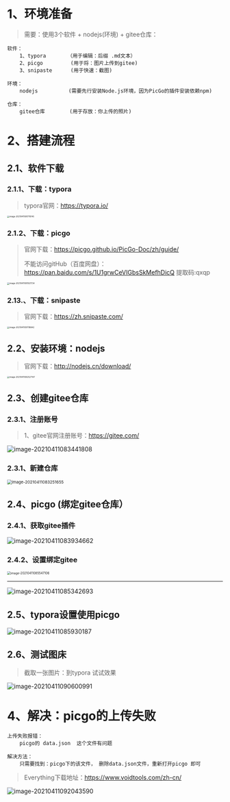 # 1、环境准备

> 需要：使用3个软件 +  nodejs(环境) + gitee仓库：

~~~
软件：
	1、typora       （用于编辑：后缀 .md文本）
	2、picgo		    (用于将：图片上传到gitee)
	3、snipaste      (用于快速：截图)
	
环境：
	nodejs          (需要先行安装Node.js环境，因为PicGo的插件安装依赖npm)
	
仓库：
	gitee仓库        (用于存放：你上传的照片)
~~~





# 2、搭建流程



## 2.1、软件下载



### 2.1.1、下载：typora

> typora官网：https://typora.io/

<img src="https://gitee.com/sheep-are-flying-in-the-sky/my-picture/raw/master/picture9/image-20210411081716145.png" alt="image-20210411081716145" style="zoom: 33%;" />





### 2.1.2、下载：picgo

> 官网下载：https://picgo.github.io/PicGo-Doc/zh/guide/
>
> 不能访问gitHub（百度网盘）：https://pan.baidu.com/s/1U1grwCeVIGbsSkMefhDicQ 提取码:qxqp 

<img src="https://gitee.com/sheep-are-flying-in-the-sky/my-picture/raw/master/picture9/image-20210411081921734.png" alt="image-20210411081921734" style="zoom: 33%;" />



### 2.13.、下载：snipaste

> 官网下载：https://zh.snipaste.com/

<img src="https://gitee.com/sheep-are-flying-in-the-sky/my-picture/raw/master/picture9/image-20210411091118842.png" alt="image-20210411091118842" style="zoom: 33%;" />









## 2.2、安装环境：nodejs

> 官网下载：http://nodejs.cn/download/

<img src="https://gitee.com/sheep-are-flying-in-the-sky/my-picture/raw/master/picture9/image-20210411082527147.png" alt="image-20210411082527147" style="zoom: 33%;" />









## 2.3、创建gitee仓库



### 2.3.1、注册账号

> 1、gitee官网注册账号：https://gitee.com/

![image-20210411083441808](https://gitee.com/sheep-are-flying-in-the-sky/my-picture/raw/master/picture9/image-20210411083441808.png)



### 2.3.1、新建仓库

<img src="https://gitee.com/sheep-are-flying-in-the-sky/my-picture/raw/master/picture9/image-20210411083251655.png" alt="image-20210411083251655" style="zoom: 67%;" />







## 2.4、picgo (绑定gitee仓库）

### 2.4.1、获取gitee插件

![image-20210411083934662](https://gitee.com/sheep-are-flying-in-the-sky/my-picture/raw/master/picture9/image-20210411083934662.png)



### 2.4.2、设置绑定gitee

<img src="https://gitee.com/sheep-are-flying-in-the-sky/my-picture/raw/master/picture9/image-20210411085547106.png" alt="image-20210411085547106" style="zoom:50%;" />

---

![image-20210411085342693](https://gitee.com/sheep-are-flying-in-the-sky/my-picture/raw/master/picture9/image-20210411085342693.png)





## 2.5、typora设置使用picgo

![image-20210411085930187](https://gitee.com/sheep-are-flying-in-the-sky/my-picture/raw/master/picture9/image-20210411085930187.png)





## 2.6、测试图床

> 截取一张图片：到typora 试试效果

![image-20210411090600991](https://gitee.com/sheep-are-flying-in-the-sky/my-picture/raw/master/picture9/image-20210411090600991.png)







# 4、解决：picgo的上传失败

~~~
上传失败报错：
	picgo的 data.json  这个文件有问题
	
解决方法：
	只需要找到：picgo下的该文件， 删除data.json文件，重新打开picgo 即可
~~~

> Everything下载地址：https://www.voidtools.com/zh-cn/

![image-20210411092043590](https://gitee.com/sheep-are-flying-in-the-sky/my-picture/raw/master/picture9/image-20210411092043590.png)

